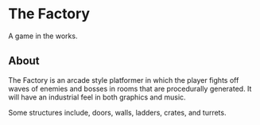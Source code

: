 # The Factory
A game in the works.

## About

The Factory is an arcade style platformer in which the player fights off waves of enemies and bosses in rooms that are procedurally generated. It will have an industrial feel in both graphics and music.

Some structures include, doors, walls, ladders, crates, and turrets.
